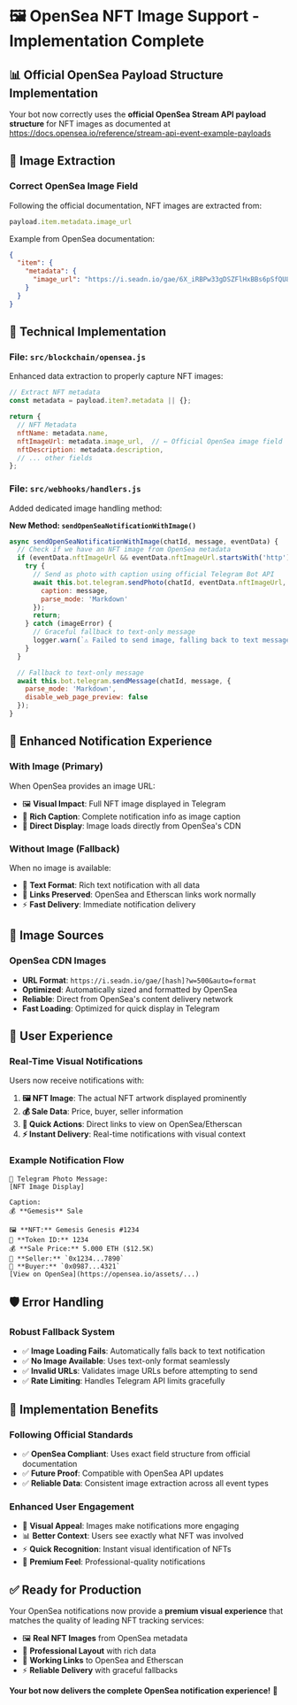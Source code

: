 # 🖼️ OpenSea NFT Image Support - Implementation Complete

## 📊 Official OpenSea Payload Structure Implementation

Your bot now correctly uses the **official OpenSea Stream API payload structure** for NFT images as documented at https://docs.opensea.io/reference/stream-api-event-example-payloads

## 🎯 Image Extraction

### **Correct OpenSea Image Field**
Following the official documentation, NFT images are extracted from:
```javascript
payload.item.metadata.image_url
```

Example from OpenSea documentation:
```json
{
  "item": {
    "metadata": {
      "image_url": "https://i.seadn.io/gae/6X_iRBPw33gDSZFlHxBBs6pSfQU8Z8c1ECpRV_Nru-fDvO6ORUky5GhpXeAtTR2ZNvkf8vElpW5-4NbdVOBOPr3aF1P_1Z-Mid6LLF8?w=500&auto=format"
    }
  }
}
```

## 🔧 Technical Implementation

### **File: `src/blockchain/opensea.js`**
Enhanced data extraction to properly capture NFT images:
```javascript
// Extract NFT metadata
const metadata = payload.item?.metadata || {};

return {
  // NFT Metadata
  nftName: metadata.name,
  nftImageUrl: metadata.image_url,  // ← Official OpenSea image field
  nftDescription: metadata.description,
  // ... other fields
};
```

### **File: `src/webhooks/handlers.js`**
Added dedicated image handling method:

**New Method: `sendOpenSeaNotificationWithImage()`**
```javascript
async sendOpenSeaNotificationWithImage(chatId, message, eventData) {
  // Check if we have an NFT image from OpenSea metadata
  if (eventData.nftImageUrl && eventData.nftImageUrl.startsWith('http')) {
    try {
      // Send as photo with caption using official Telegram Bot API
      await this.bot.telegram.sendPhoto(chatId, eventData.nftImageUrl, {
        caption: message,
        parse_mode: 'Markdown'
      });
      return;
    } catch (imageError) {
      // Graceful fallback to text-only message
      logger.warn(`⚠️ Failed to send image, falling back to text message`);
    }
  }

  // Fallback to text-only message
  await this.bot.telegram.sendMessage(chatId, message, {
    parse_mode: 'Markdown',
    disable_web_page_preview: false
  });
}
```

## 📱 Enhanced Notification Experience

### **With Image (Primary)**
When OpenSea provides an image URL:
- 🖼️ **Visual Impact**: Full NFT image displayed in Telegram
- 📝 **Rich Caption**: Complete notification info as image caption
- 🎯 **Direct Display**: Image loads directly from OpenSea's CDN

### **Without Image (Fallback)**
When no image is available:
- 📄 **Text Format**: Rich text notification with all data
- 🔗 **Links Preserved**: OpenSea and Etherscan links work normally
- ⚡ **Fast Delivery**: Immediate notification delivery

## 🎨 Image Sources

### **OpenSea CDN Images**
- **URL Format**: `https://i.seadn.io/gae/[hash]?w=500&auto=format`
- **Optimized**: Automatically sized and formatted by OpenSea
- **Reliable**: Direct from OpenSea's content delivery network
- **Fast Loading**: Optimized for quick display in Telegram

## 🚀 User Experience

### **Real-Time Visual Notifications**
Users now receive notifications with:

1. **🖼️ NFT Image**: The actual NFT artwork displayed prominently
2. **💰 Sale Data**: Price, buyer, seller information
3. **🔗 Quick Actions**: Direct links to view on OpenSea/Etherscan
4. **⚡ Instant Delivery**: Real-time notifications with visual context

### **Example Notification Flow**
```
📸 Telegram Photo Message:
[NFT Image Display]

Caption:
💰 **Gemesis** Sale

🖼️ **NFT:** Gemesis Genesis #1234
🔢 **Token ID:** 1234
💰 **Sale Price:** 5.000 ETH ($12.5K)
👤 **Seller:** `0x1234...7890`
👤 **Buyer:** `0x0987...4321`
[View on OpenSea](https://opensea.io/assets/...)
```

## 🛡️ Error Handling

### **Robust Fallback System**
- ✅ **Image Loading Fails**: Automatically falls back to text notification
- ✅ **No Image Available**: Uses text-only format seamlessly
- ✅ **Invalid URLs**: Validates image URLs before attempting to send
- ✅ **Rate Limiting**: Handles Telegram API limits gracefully

## 🎯 Implementation Benefits

### **Following Official Standards**
- ✅ **OpenSea Compliant**: Uses exact field structure from official documentation
- ✅ **Future Proof**: Compatible with OpenSea API updates
- ✅ **Reliable Data**: Consistent image extraction across all event types

### **Enhanced User Engagement**
- 🎨 **Visual Appeal**: Images make notifications more engaging
- 📊 **Better Context**: Users see exactly what NFT was involved
- ⚡ **Quick Recognition**: Instant visual identification of NFTs
- 💎 **Premium Feel**: Professional-quality notifications

## ✅ Ready for Production

Your OpenSea notifications now provide a **premium visual experience** that matches the quality of leading NFT tracking services:

- 🖼️ **Real NFT Images** from OpenSea metadata
- 📱 **Professional Layout** with rich data
- 🔗 **Working Links** to OpenSea and Etherscan
- ⚡ **Reliable Delivery** with graceful fallbacks

**Your bot now delivers the complete OpenSea notification experience!** 🎉